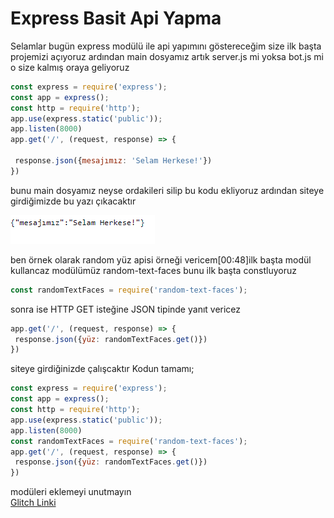 # Express Basit Api Yapma

Selamlar bugün express modülü ile api yapımını göstereceğim size ilk başta  projemizi açıyoruz ardından main dosyamız artık server.js mi yoksa bot.js mi o size kalmış oraya geliyoruz

```javascript
const express = require('express');
const app = express();
const http = require('http');
app.use(express.static('public'));
app.listen(8000)
app.get('/', (request, response) => {

 response.json({mesajımız: 'Selam Herkese!'})
})
```

bunu main dosyamız neyse ordakileri silip bu kodu ekliyoruz ardından siteye girdiğimizde bu yazı çıkacaktır

![](../../.gitbook/assets/image%20%282%29.png)

ben örnek olarak random yüz apisi örneği vericem\[00:48\]ilk başta modül kullancaz modülümüz random-text-faces bunu ilk başta constluyoruz

```javascript
const randomTextFaces = require('random-text-faces');
```

sonra ise HTTP GET isteğine JSON tipinde yanıt vericez

```javascript
app.get('/', (request, response) => {
 response.json({yüz: randomTextFaces.get()})
})
```

siteye girdiğinizde çalışcaktır Kodun tamamı;

```javascript
const express = require('express');
const app = express();
const http = require('http');
app.use(express.static('public'));
app.listen(8000)
const randomTextFaces = require('random-text-faces');
app.get('/', (request, response) => {
 response.json({yüz: randomTextFaces.get()})
})
```

modüleri eklemeyi unutmayın  
[Glitch Linki](https://glitch.com/~basit-api-sitesi)

